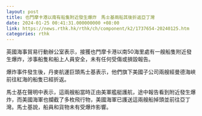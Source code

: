 ```yaml
---
layout: post
title: 也門摩卡港以南有船隻附近發生爆炸　馬士基兩船其後折返亞丁灣
date: 2024-01-25 00:41:31.000000000 +08:00
link: https://news.rthk.hk/rthk/ch/component/k2/1737654-20240125.htm
categories: rthk
---
```


英國海事貿易行動辦公室表示，接獲也門摩卡港以南50海里處有一艘船隻附近發生爆炸，涉事船隻和船上人員安全，未有任何受傷或損毀報告。

爆炸事件發生後，丹麥航運巨頭馬士基表示，他們旗下美國子公司兩艘經曼德海峽前往紅海的船隻已經折返。

馬士基在聲明中表示，這兩艘船當時正由美軍艦艇護航，途中報告看到附近發生爆炸，而美國海軍也攔截了多枚飛行物，美國海軍已護送這兩艘船掉頭並前往亞丁灣。馬士基說，船員和貨物未有受爆炸影響。
